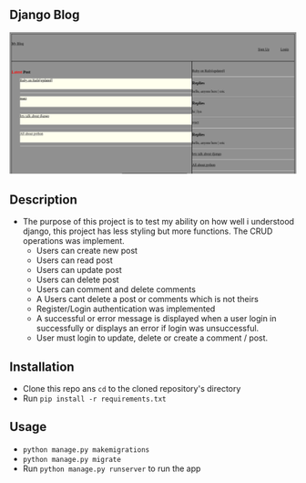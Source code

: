 ## Django Blog

![screenshot](./static/blog.png)

## Description
- The purpose of this project is to test my ability on how well i understood django, this project has less styling but more functions. The CRUD operations was implement.
	+ Users can create new post
	+ Users can read post
	+ Users can update post
	+ Users can delete post
	+ Users can comment and delete comments
	+ A Users cant delete a post or comments which is not theirs
	+ Register/Login authentication was implemented
	+ A successful or error message is displayed when a user login in successfully or displays an error if login was unsuccessful.
	+ User must login to update, delete or create a comment / post.

## Installation
+ Clone this repo ans `cd` to the cloned repository's directory
+ Run `pip install -r requirements.txt`

## Usage
+ `python manage.py makemigrations`
+ `python manage.py migrate`
+ Run `python manage.py runserver` to run the app
